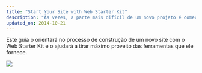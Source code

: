 ```yaml
---
title: "Start Your Site with Web Starter Kit"
description: "Às vezes, a parte mais difícil de um novo projeto é começar. O Web Starter Kit oferece uma base sólida com uma ampla variedade de ferramentas para ajudar você durante o processo de desenvolvimento."
updated_on: 2014-10-21
---
```


<p class="intro">
  Este guia o orientará no processo de construção de um novo site com o Web Starter Kit e o ajudará a tirar máximo proveito das ferramentas que ele fornece.
</p>

<img src="images/wsk-on-pixel-n5.png">

